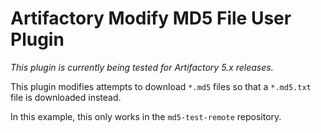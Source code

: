 Artifactory Modify MD5 File User Plugin
=======================================

*This plugin is currently being tested for Artifactory 5.x releases.*

This plugin modifies attempts to download `*.md5` files so that a `*.md5.txt`
file is downloaded instead.

In this example, this only works in the `md5-test-remote` repository.
